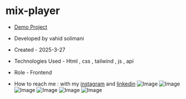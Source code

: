 # mix-player

- [Demo Project](https://vahidsolimani.github.io/mix-player/)

- Developed by vahid solimani

- Created - 2025-3-27

- Technologies Used - Html , css , tailwind , js , api

- Role - Frontend

- How to reach me : with my [instagram](https://instagram.com/vahidsolimani.dev) and [linkedin](https://www.linkedin.com/in/vahid-solimani-33403a333?utm_source=share&utm_campaign=share_via&utm_content=profile&utm_medium=android_app)
![Image](https://github.com/user-attachments/assets/4d3e4a88-e3fd-49a1-bd34-a5fa1bae26e4)
![Image](https://github.com/user-attachments/assets/909adf5e-21d9-4ee0-a3b9-518c315eb906)
![Image](https://github.com/user-attachments/assets/c15bd77b-320a-46b5-9017-619002f734de)
![Image](https://github.com/user-attachments/assets/c334dbeb-ceb9-4988-9b15-0c3a15e88690)
![Image](https://github.com/user-attachments/assets/c2c0cec4-38ea-4600-a6a6-a256f96239be)
![Image](https://github.com/user-attachments/assets/b669b286-70e2-4951-9caf-9aed32ce1ffe)
